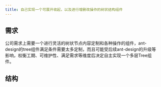 ```yaml
---
title: 自己实现一个可展开收起，以及进行增删改操作的树状结构组件
---
```


## 需求

公司需求上需要一个进行灵活的树状节点内容定制和各种操作的组件，ant-design的tree组件满足条件需要太多定制，而且可能受后续ant-design的升级等影响，权衡工期、可维护性、满足需求等维度后决定自主实现一个多层Tree组件。

## 结构

